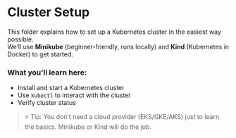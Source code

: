 # Cluster Setup

This folder explains how to set up a Kubernetes cluster in the easiest way possible.  
We’ll use **Minikube** (beginner-friendly, runs locally) and **Kind** (Kubernetes in Docker) to get started.  

### What you’ll learn here:
- Install and start a Kubernetes cluster
- Use `kubectl` to interact with the cluster
- Verify cluster status

> ⚡ Tip: You don’t need a cloud provider (EKS/GKE/AKS) just to learn the basics. Minikube or Kind will do the job.
